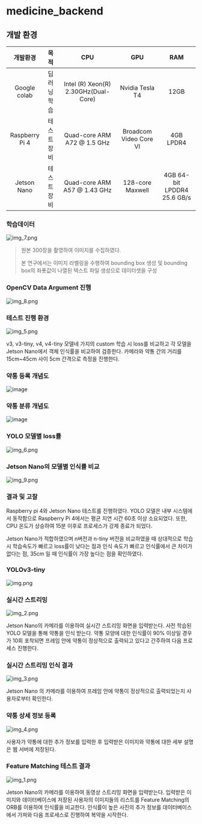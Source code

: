 # medicine_backend

## 개발 환경
| **개발환경**       | **목적** | **CPU**                              | **GPU**                | **RAM**                     |
|:--------------:|:------:|:------------------------------------:|:----------------------:|:---------------------------:|
| Google colab   | 딥러닝 학습 | Intel (R) Xeon(R) 2.30GHz(Dual-Core) | Nvidia Tesla T4        | 12GB                        |
| Raspberry Pi 4 | 테스트 장비 | Quad-core ARM A72 @ 1.5 GHz          | Broadcom Video Core VI | 4GB LPDR4                   |
| Jetson Nano    | 테스트 장비 | Quad-core ARM A57 @ 1.43 GHz         | 128-core Maxwell       | 4GB 64-bit LPDDR4 25.6 GB/s |

### 학습데이터 
![img_7.png](img_7.png)
> 원본 300장을 촬영하여 이미지를 수집하였다.
> 
> 본 연구에서는 이미지 라벨링을 수행하여 bounding box 생성 및 bounding box의 좌푯값이 나열된 텍스트 파일 생성으로 데이터셋을 구성

### OpenCV Data Argument 진행
![img_8.png](img_8.png)

### 테스트 진행 환경
![img_5.png](img_5.png)

v3, v3-tiny, v4, v4-tiny 모델네 가지의 custom 학습 시 loss를 비교하고 각 모델을 Jetson Nano에서 객체 인식률을 비교하여 검증한다.
카메라와 약통 간의 거리를 15cm~45cm 사이 5cm 간격으로 측정을 진행한다.

### 약통 등록 개념도
![image](https://user-images.githubusercontent.com/90185805/208901164-ac38e268-daa6-44d4-a43b-d7576cfde734.png)

### 약통 분류 개념도
![image](https://user-images.githubusercontent.com/90185805/208901213-54128f7a-371b-46a1-8e94-bdeafae6fd31.png)

### YOLO 모델별 loss률
![img_6.png](img_6.png)

### Jetson Nano의 모델별 인식률 비교
![img_9.png](img_9.png)

### 결과 및 고찰
Raspberry pi 4와 Jetson Nano 테스트를 진행하였다.
YOLO 모델은 내부 시스템에서 동작함으로 Raspberry Pi 4에서는 평균 지연 시간 60초 이상 소요되었다.
또한, CPU 온도가 상승하여 15분 이후로 프로세스가 강제 종료가 되었다.

Jetson Nano가 적합하였으며 n버전과 n-tiny 버전을 비교하였을 때 상대적으로 학습시 학습속도가 빠르고 loss률이 낮다는 점과
인식 속도가 빠르고 인식률에서 큰 차이가 없다는 점, 35cm 일 때 인식률이 가장 높다는 점을 확인하였다.

### YOLOv3-tiny
![img.png](img.png)

### 실시간 스트리밍
![img_2.png](img_2.png)

Jetson Nano의 카메라를 이용하여 실시간 스트리밍 화면을 입력받는다.
사전 학습된 YOLO 모델을 통해 약통을 인식 받는다. 약통 모양에 대한 인식률이 90% 이상일 경우가
10회 포착되면 프레임 안에 약통이 정상적으로 출력되고 있다고 간주하여 다음 프로세스 진행한다.

### 실시간 스트리밍 인식 결과
![img_3.png](img_3.png)

Jetson Nano 의 카메라를 이용하여 프레임 안에 약통이 정상적으로 출력되었는지 사용자로부터 확인한다.

### 약통 상세 정보 등록
![img_4.png](img_4.png)

사용자가 약통에 대한 추가 정보를 입력한 후 입력받은 이미지와 약통에 대한 세부 설명은 웹 서버에 저장된다.


### Feature Matching 테스트 결과
![img_1.png](img_1.png)

Jetson Nano의 카메라를 이용하여 동영상 스트리밍 화면을 입력받는다. 입력받은 이미지와 데이터베이스에 저장된 사용자의 이미지들의 리스트를 Feature Matching의 ORB를 이용하여 인식률을 비교한다. 인식률이 높은 사진의 추가 정보를 데이터베이스에서 가져와 다음 프로세스로 진행하여 복약을 시작한다.